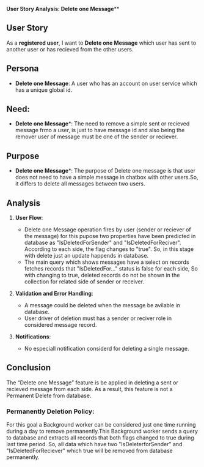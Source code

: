 **User Story Analysis: Delete one Message****


## **User Story**

As a **registered user**, I want to **Delete one Message** which user has sent to another user or  has recieved from the other users.


## **Persona**


* **Delete one Message**: A user who has an account on user service which has a unique global id.


## **Need**:



* **Delete one Message***: The need to remove a simple sent or recieved message frmo a user, is just to have message id 
                            and also being the remover user of message must be one of the sender or reciever.


## **Purpose**



* **Delete one Message***: The purpose of Delete one message is that user does not need to have a simple message  in  chatbox with 
                            other users.So, it differs to delete all messages between two users.

## **Analysis**


1. **User Flow**:
    * Delete one Message operation fires by user (sender or reciever of the message)  for this pupose two properties have been predicted in database as "IsDeletedForSender" and "IsDeletedForReciver". According to  each side, the flag changes to "true". So, in this stage with delete just an update happends in database.
    * The main query which shows messages have a select on records fetches records  that "IsDeletedFor..." status is false for each side, So with changing to true, deleted records do not be shown in the collection for related side of sender or receiver. 
    
2. **Validation and Error Handling**:
    * A message could be deleted when the message be avilable in database.
    * User driver of deletion must has a sender or reciver role in considered message record. 
    

3. **Notifications**:
    * No especiall notification considerd for deleting a single message.


## **Conclusion**

The “Delete one Message” feature is be applied in deleting a sent or recieved message from each side. As a result, this feature is not a Permanent Delete from database.


### Permanently Deletion Policy:

For this goal a Background worker can be considered just one time running  during a day to remove  permanently.This Background worker sends a query to database and extracts all records that both flags changed to  true during last time period. So, all data which have two "IsDeleterforSender" and "IsDeletedForReciever" which true will be removed from database permanently.